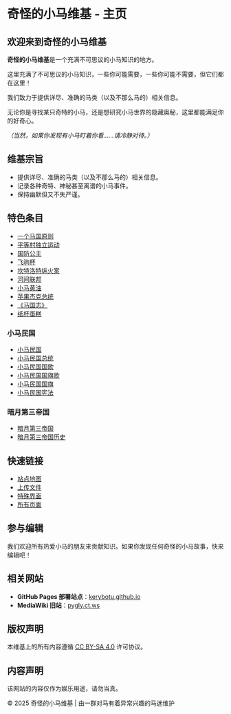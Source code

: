 # 奇怪的小马维基 - 主页

## 欢迎来到奇怪的小马维基

**奇怪的小马维基**是一个充满不可思议的小马知识的地方。

这里充满了不可思议的小马知识，一些你可能需要，一些你可能不需要，但它们都在这里！

我们致力于提供详尽、准确的马类（以及不那么马的）相关信息。

无论你是寻找某只奇特的小马，还是想研究小马世界的隐藏奥秘，这里都能满足你的好奇心。

*（当然，如果你发现有小马盯着你看……请冷静对待。）*

## 维基宗旨

- 提供详尽、准确的马类（以及不那么马的）相关信息。
- 记录各种奇特、神秘甚至离谱的小马事件。
- 保持幽默但又不失严谨。

## 特色条目

- [一个马国原则](https://kerybotu.github.io/wiki/一个马国原则.html)
- [平等村独立运动](https://kerybotu.github.io/wiki/平等村独立运动.html)
- [国防公主](https://kerybotu.github.io/wiki/国防公主.html)
- [飞驹杯](https://kerybotu.github.io/wiki/飞驹杯.html)
- [坎特洛特纵火案](https://kerybotu.github.io/wiki/坎特洛特纵火案.html)
- [河间联邦](https://kerybotu.github.io/wiki/河间联邦.html)
- [小马黄油](https://kerybotu.github.io/wiki/小马黄油.html)
- [苹果杰克总统](https://kerybotu.github.io/wiki/苹果杰克总统.html)
- [《马国志》](https://kerybotu.github.io/wiki/马国志.html)
- [纸杯蛋糕](https://kerybotu.github.io/wiki/纸杯蛋糕.html)

### 小马民国

- [小马民国](https://kerybotu.github.io/wiki/小马民国.html)
- [小马民国总统](https://kerybotu.github.io/wiki/小马民国总统.html)
- [小马民国国歌](https://kerybotu.github.io/wiki/小马民国国歌.html)
- [小马民国国旗歌](https://kerybotu.github.io/wiki/小马民国国旗歌.html)
- [小马民国国旗](https://kerybotu.github.io/wiki/小马民国国旗.html)
- [小马民国宪法](https://kerybotu.github.io/wiki/小马民国宪法.html)

### 暗月第三帝国

- [暗月第三帝国](https://kerybotu.github.io/wiki/暗月第三帝国.html)
- [暗月第三帝国历史](https://kerybotu.github.io/wiki/暗月第三帝国历史.html)

## 快速链接

- [站点地图](https://pygly.ct.ws/sitemap.html)
- [上传文件](https://kerybotu.github.io/wiki/Special:上传文件.html)
- [特殊界面](https://kerybotu.github.io/wiki/Special:特殊页面.html)
- [所有页面](https://kerybotu.github.io/wiki/Special:所有页面.html)

## 参与编辑

我们欢迎所有热爱小马的朋友来贡献知识。如果你发现任何奇怪的小马故事，快来编辑吧！

## 相关网站

- **GitHub Pages 部署站点**：[kerybotu.github.io](https://kerybotu.github.io)
- **MediaWiki 旧站**：[pygly.ct.ws](https://pygly.ct.ws)

## 版权声明

本维基上的所有内容遵循 [CC BY-SA 4.0](https://creativecommons.org/licenses/by-sa/4.0/) 许可协议。

## 内容声明

该网站的内容仅作为娱乐用途，请勿当真。

© 2025 奇怪的小马维基 | 由一群对马有着异常兴趣的马迷维护
